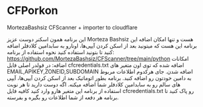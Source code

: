 # CFPorkon
MortezaBashsiz CFScanner + importer to cloudflare



این برنامه همون اسکنر دوست عزیز Morteza Bashsiz هست و تنها امکان اضافه این برنامه این هست که میتونید بعد از اسکن کردن آیپی‌ها، اونارو به سابدامین کلادفلر اضافه کنید تا بتونید استفاده کنید
نحوه استفاده از برنامه: https://github.com/MortezaBashsiz/CFScanner/tree/main/python
امکانات اضافه:
در فولدر اصلی فایل cfcredentials.txt اضافه شده که توی اون متغیر های EMAIL,APIKEY,ZONEID,SUBDOMAIN اضافه شدن. جای هرکدوم اطلاعات مربوط به دامین خودتون رو اضافه کنید. برنامه بطور اتوماتیک بعد از اسکن کردن آیپی‌ها، آیپی های سالم رو به سابدامین کلادفلر شما اضافه میکنه.
اگه دوست دارید تا هر نوبت استفاده از برنامه این متغیر هارو وارد کنید کافیه فایل cfcredentials.txt رو پاک کنید تا برنامه هر دفعه از شما اطلاعات رو بگیره و بفرسته.
